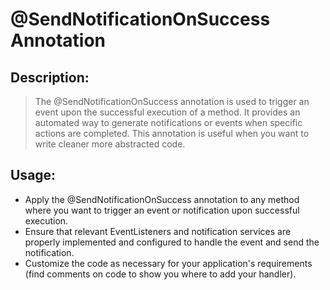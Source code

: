 # @SendNotificationOnSuccess Annotation
## Description:
> The @SendNotificationOnSuccess annotation is used to trigger an event upon the successful execution of a method. It provides an automated way to generate notifications or events when specific actions are completed. This annotation is useful when you want to write cleaner more abstracted code.

## Usage:

- Apply the @SendNotificationOnSuccess annotation to any method where you want to trigger an event or notification upon successful execution.
- Ensure that relevant EventListeners and notification services are properly implemented and configured to handle the event and send the notification.
- Customize the code as necessary for your application's requirements (find comments on code to show you where to add your handler).
